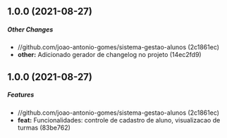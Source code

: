 ## 1.0.0 (2021-08-27)

##### Other Changes

* //github.com/joao-antonio-gomes/sistema-gestao-alunos (2c1861ec)
* **other:**  Adicionado gerador de changelog no projeto (14ec2fd9)

## 1.0.0 (2021-08-27)

##### Features

* //github.com/joao-antonio-gomes/sistema-gestao-alunos (2c1861ec)
* **feat:**  Funcionalidades: controle de cadastro de aluno, visualizacao de turmas
  (83be762)

